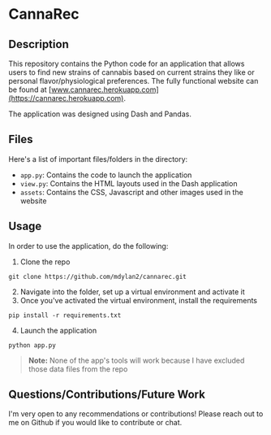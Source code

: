 # CannaRec
## Description
This repository contains the Python code for an application that allows users to find new strains of cannabis based on current strains they like or personal flavor/physiological preferences. The fully functional website can be found at [www.cannarec.herokuapp.com](https://cannarec.herokuapp.com).

The application was designed using Dash and Pandas.

## Files
Here's a list of important files/folders in the directory:
- `app.py`: Contains the code to launch the application
- `view.py`: Contains the HTML layouts used in the Dash application
- `assets`: Contains the CSS, Javascript and other images used in the website

## Usage
In order to use the application, do the following:
1) Clone the repo
```
git clone https://github.com/mdylan2/cannarec.git
```
2) Navigate into the folder, set up a virtual environment and activate it
3) Once you've activated the virtual environment, install the requirements
```
pip install -r requirements.txt
```
4) Launch the application
```
python app.py
```
> __**Note:**__ None of the app's tools will work because I have excluded those data files from the repo

## Questions/Contributions/Future Work
I'm very open to any recommendations or contributions! Please reach out to me on Github if you would like to contribute or chat.
